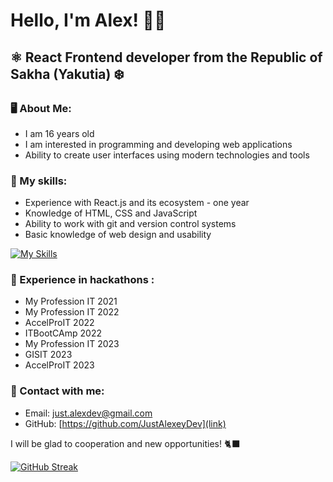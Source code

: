# Hello, I'm Alex! 👋🏻

## ⚛️ React Frontend developer from the Republic of Sakha (Yakutia) ❄️

### 🖥️ About Me:

- I am 16 years old
- I am interested in programming and developing web applications
- Ability to create user interfaces using modern technologies and tools

### 🧠 My skills:

- Experience with React.js and its ecosystem - one year
- Knowledge of HTML, CSS and JavaScript
- Ability to work with git and version control systems
- Basic knowledge of web design and usability

[![My Skills](https://skillicons.dev/icons?i=js,html,css,react,figma,tailwindcss)](https://skillicons.dev)

### 💎 Experience in hackathons :

- My Profession IT 2021
- My Profession IT 2022
- AccelProIT 2022
- ITBootCAmp 2022
- My Profession IT 2023
- GISIT 2023
- AccelProIT 2023

### 📧 Contact with me:

- Email: just.alexdev@gmail.com
- GitHub: [https://github.com/JustAlexeyDev](link)

I will be glad to cooperation and new opportunities! 🐈‍⬛

[![GitHub Streak](https://streak-stats.demolab.com/?user=JustAlexeyDev)](https://git.io/streak-stats)
